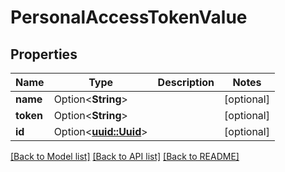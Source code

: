 # PersonalAccessTokenValue

## Properties

Name | Type | Description | Notes
------------ | ------------- | ------------- | -------------
**name** | Option<**String**> |  | [optional]
**token** | Option<**String**> |  | [optional]
**id** | Option<[**uuid::Uuid**](uuid::Uuid.md)> |  | [optional]

[[Back to Model list]](../README.md#documentation-for-models) [[Back to API list]](../README.md#documentation-for-api-endpoints) [[Back to README]](../README.md)


